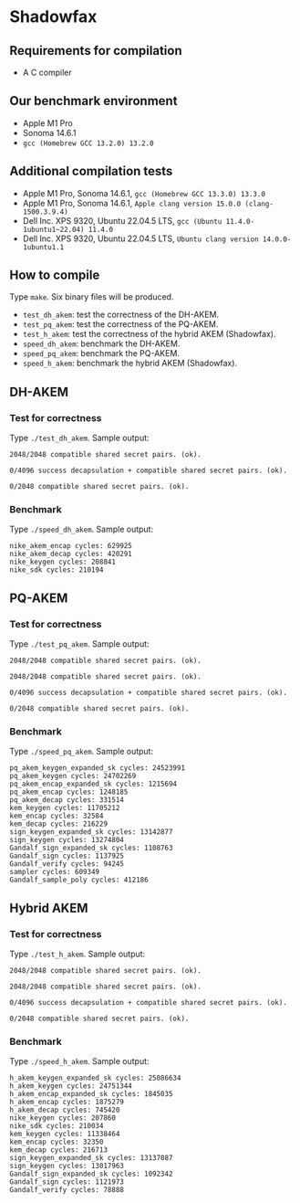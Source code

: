 
# Shadowfax

## Requirements for compilation
- A C compiler

## Our benchmark environment
- Apple M1 Pro
- Sonoma 14.6.1
- `gcc (Homebrew GCC 13.2.0) 13.2.0`

## Additional compilation tests
- Apple M1 Pro, Sonoma 14.6.1, `gcc (Homebrew GCC 13.3.0) 13.3.0`
- Apple M1 Pro, Sonoma 14.6.1, `Apple clang version 15.0.0 (clang-1500.3.9.4)`
- Dell Inc. XPS 9320, Ubuntu 22.04.5 LTS, `gcc (Ubuntu 11.4.0-1ubuntu1~22.04) 11.4.0`
- Dell Inc. XPS 9320, Ubuntu 22.04.5 LTS, `Ubuntu clang version 14.0.0-1ubuntu1.1`

## How to compile
Type `make`. Six binary files will be produced.
- `test_dh_akem`: test the correctness of the DH-AKEM.
- `test_pq_akem`: test the correctness of the PQ-AKEM.
- `test_h_akem`: test the correctness of the hybrid AKEM (Shadowfax).
- `speed_dh_akem`: benchmark the DH-AKEM.
- `speed_pq_akem`: benchmark the PQ-AKEM.
- `speed_h_akem`: benchmark the hybrid AKEM (Shadowfax).

## DH-AKEM

### Test for correctness
Type `./test_dh_akem`. Sample output:
```
2048/2048 compatible shared secret pairs. (ok).

0/4096 success decapsulation + compatible shared secret pairs. (ok).

0/2048 compatible shared secret pairs. (ok).
```

### Benchmark
Type `./speed_dh_akem`. Sample output:
```
nike_akem_encap cycles: 629925
nike_akem_decap cycles: 420291
nike_keygen cycles: 208841
nike_sdk cycles: 210194
```

## PQ-AKEM

### Test for correctness
Type `./test_pq_akem`. Sample output:
```
2048/2048 compatible shared secret pairs. (ok).

2048/2048 compatible shared secret pairs. (ok).

0/4096 success decapsulation + compatible shared secret pairs. (ok).

0/2048 compatible shared secret pairs. (ok).
```

### Benchmark
Type `./speed_pq_akem`. Sample output:
```
pq_akem_keygen_expanded_sk cycles: 24523991
pq_akem_keygen cycles: 24702269
pq_akem_encap_expanded_sk cycles: 1215694
pq_akem_encap cycles: 1248185
pq_akem_decap cycles: 331514
kem_keygen cycles: 11705212
kem_encap cycles: 32584
kem_decap cycles: 216229
sign_keygen_expanded_sk cycles: 13142877
sign_keygen cycles: 13274804
Gandalf_sign_expanded_sk cycles: 1108763
Gandalf_sign cycles: 1137925
Gandalf_verify cycles: 94245
sampler cycles: 609349
Gandalf_sample_poly cycles: 412186
```

## Hybrid AKEM

### Test for correctness
Type `./test_h_akem`. Sample output:
```
2048/2048 compatible shared secret pairs. (ok).

2048/2048 compatible shared secret pairs. (ok).

0/4096 success decapsulation + compatible shared secret pairs. (ok).

0/2048 compatible shared secret pairs. (ok).
```

### Benchmark
Type `./speed_h_akem`. Sample output:
```
h_akem_keygen_expanded_sk cycles: 25086634
h_akem_keygen cycles: 24751344
h_akem_encap_expanded_sk cycles: 1845035
h_akem_encap cycles: 1875279
h_akem_decap cycles: 745420
nike_keygen cycles: 207860
nike_sdk cycles: 210034
kem_keygen cycles: 11338464
kem_encap cycles: 32350
kem_decap cycles: 216713
sign_keygen_expanded_sk cycles: 13137087
sign_keygen cycles: 13017963
Gandalf_sign_expanded_sk cycles: 1092342
Gandalf_sign cycles: 1121973
Gandalf_verify cycles: 78888
```




